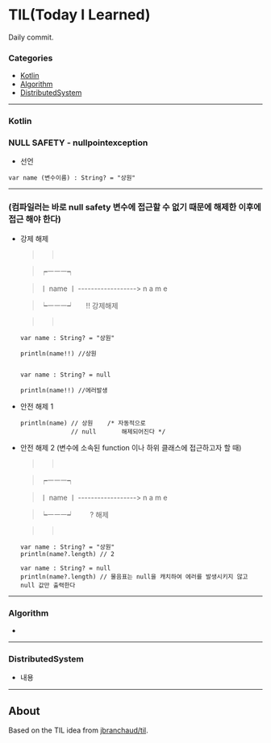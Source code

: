 # TIL(Today I Learned)

Daily commit.

### Categories

* [Kotlin](#Kotlin)
* [Algorithm](#Algorithm)
* [DistributedSystem](#DistributedSystem)

---

### Kotlin

  ### NULL SAFETY - nullpointexception

  * 선언

  ```
  var name (변수이름) : String? = "상원"
  ```
  ---

  ### (컴파일러는 바로 null safety 변수에 접근할 수 없기 때문에 해제한 이후에 접근 해야 한다)

  * 강제 해제

    >>       

    >  ┍ㅡㅡㅡ┑

    > ㅣ name ㅣ  ------------------>  n a m e

    >  ┕ㅡㅡㅡ┙        !! 강제해제

    >>       

    ```
    var name : String? = "상원"

    println(name!!) //상원


    var name : String? = null

    println(name!!) //에러발생
    ```

  * 안전 해제 1

    ```
    println(name) // 상원    /* 자동적으로
                  // null       해제되어진다 */
    ```                

  * 안전 해제 2 (변수에 소속된 function 이나 하위 클래스에 접근하고자 할 때)

    >>       

    >  ┍ㅡㅡㅡ┑

    > ㅣ name ㅣ  ------------------>  n a m e

    >  ┕ㅡㅡㅡ┙          ? 해제

    >>       

    ```
    var name : String? = "상원"
    println(name?.length) // 2
  
    var name : String? = null
    println(name?.length) // 물음표는 null을 캐치하여 에러를 발생시키지 않고 null 값만 출력한다

    ```
  
  
 

---

### Algorithm

- 

---

### DistributedSystem

- 내용 

---

## About

Based on the TIL idea from [jbranchaud/til](https://github.com/jbranchaud/til).
